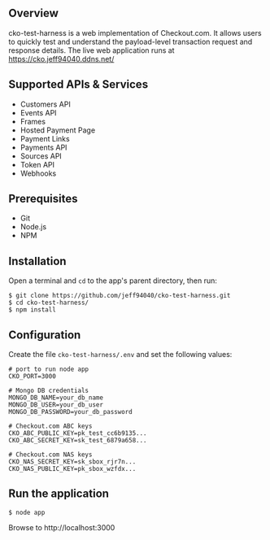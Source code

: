 ## Overview

cko-test-harness is a web implementation of Checkout.com. It allows users to quickly test and understand the payload-level transaction request and response details. The live web application runs at https://cko.jeff94040.ddns.net/

## Supported APIs & Services

* Customers API
* Events API
* Frames
* Hosted Payment Page
* Payment Links
* Payments API
* Sources API
* Token API
* Webhooks

## Prerequisites

* Git
* Node.js
* NPM

## Installation

Open a terminal and ```cd``` to the app's parent directory, then run:

```
$ git clone https://github.com/jeff94040/cko-test-harness.git
$ cd cko-test-harness/
$ npm install
```

## Configuration

Create the file ```cko-test-harness/.env``` and set the following values:

```
# port to run node app
CKO_PORT=3000

# Mongo DB credentials
MONGO_DB_NAME=your_db_name
MONGO_DB_USER=your_db_user
MONGO_DB_PASSWORD=your_db_password

# Checkout.com ABC keys
CKO_ABC_PUBLIC_KEY=pk_test_cc6b9135...
CKO_ABC_SECRET_KEY=sk_test_6879a658...

# Checkout.com NAS keys
CKO_NAS_SECRET_KEY=sk_sbox_rjr7n...
CKO_NAS_PUBLIC_KEY=pk_sbox_wzfdx...
```

## Run the application

```$ node app```

Browse to http://localhost:3000